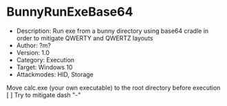 # BunnyRunExeBase64
- Description:   Run exe from a bunny directory using base64 cradle in order to mitigate QWERTY and QWERTZ layouts
- Author:        ?m?
- Version:       1.0
- Category:      Execution
- Target:        Windows 10
- Attackmodes:   HID, Storage

Move calc.exe (your own executable) to the root directory before execution
[ ] Try to mitigate dash "-"
